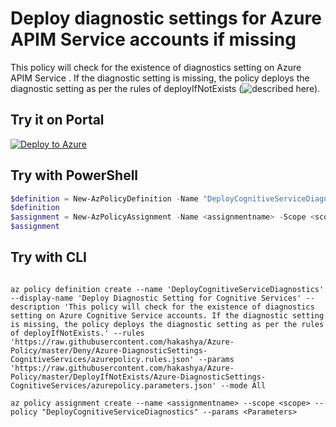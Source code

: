 # Deploy diagnostic settings for Azure APIM Service accounts if missing

This policy will check for the existence of diagnostics setting on Azure APIM Service . If the diagnostic setting is missing, the policy deploys the diagnostic setting as per the rules of deployIfNotExists (![described here](https://docs.microsoft.com/en-us/azure/governance/policy/concepts/effects#deployifnotexists)).

## Try it on Portal

[![Deploy to Azure](http://azuredeploy.net/deploybutton.png)](https://portal.azure.com/#blade/Microsoft_Azure_Policy/CreatePolicyDefinitionBlade/uri/https%3A%2F%2Fraw.githubusercontent.com%2Fhakashya%2FAzure-Policy%2Fmaster%2FDeployIfNotExists%2FAzure-DiagnosticSettings-CognitiveServices%2Fazurepolicy.json)

## Try with PowerShell

````powershell
$definition = New-AzPolicyDefinition -Name "DeployCognitiveServiceDiagnostics" -DisplayName "Deploy Diagnostic Setting for Cognitive Services" -description "This policy will check for the existence of diagnostics setting on Azure Cognitive Service accounts. If the diagnostic setting is missing, the policy deploys the diagnostic setting as per the rules of deployIfNotExists." -Policy 'https://raw.githubusercontent.com/hakashya/Azure-Policy/master/Deny/Azure-DiagnosticSettings-CognitiveServices/azurepolicy.rules.json' -Parameter 'https://raw.githubusercontent.com/hakashya/Azure-Policy/master/DeployIfNotExists/Azure-DiagnosticSettings-CognitiveServices/azurepolicy.parameters.json' -Mode All
$definition
$assignment = New-AzPolicyAssignment -Name <assignmentname> -Scope <scope> -PolicyDefinition $definition -PolicyParameter <Parameters>
$assignment 
````

## Try with CLI

````cli

az policy definition create --name 'DeployCognitiveServiceDiagnostics' --display-name 'Deploy Diagnostic Setting for Cognitive Services' --description 'This policy will check for the existence of diagnostics setting on Azure Cognitive Service accounts. If the diagnostic setting is missing, the policy deploys the diagnostic setting as per the rules of deployIfNotExists.' --rules 'https://raw.githubusercontent.com/hakashya/Azure-Policy/master/Deny/Azure-DiagnosticSettings-CognitiveServices/azurepolicy.rules.json' --params 'https://raw.githubusercontent.com/hakashya/Azure-Policy/master/DeployIfNotExists/Azure-DiagnosticSettings-CognitiveServices/azurepolicy.parameters.json' --mode All

az policy assignment create --name <assignmentname> --scope <scope> --policy "DeployCognitiveServiceDiagnostics" --params <Parameters>

````